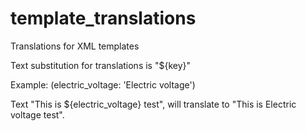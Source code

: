 # template_translations
Translations for XML templates

Text substitution for translations is "${key}"

Example: (electric_voltage: 'Electric voltage')

Text "This is ${electric_voltage} test",
will translate to "This is Electric voltage test".
